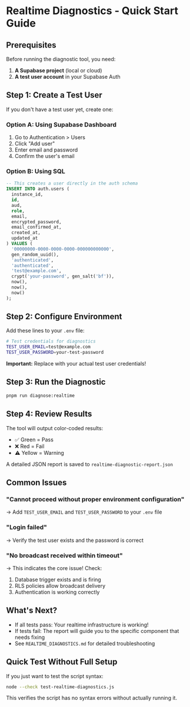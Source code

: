 # Realtime Diagnostics - Quick Start Guide

## Prerequisites

Before running the diagnostic tool, you need:

1. **A Supabase project** (local or cloud)
2. **A test user account** in your Supabase Auth

## Step 1: Create a Test User

If you don't have a test user yet, create one:

### Option A: Using Supabase Dashboard
1. Go to Authentication > Users
2. Click "Add user"
3. Enter email and password
4. Confirm the user's email

### Option B: Using SQL
```sql
-- This creates a user directly in the auth schema
INSERT INTO auth.users (
  instance_id,
  id,
  aud,
  role,
  email,
  encrypted_password,
  email_confirmed_at,
  created_at,
  updated_at
) VALUES (
  '00000000-0000-0000-0000-000000000000',
  gen_random_uuid(),
  'authenticated',
  'authenticated',
  'test@example.com',
  crypt('your-password', gen_salt('bf')),
  now(),
  now(),
  now()
);
```

## Step 2: Configure Environment

Add these lines to your `.env` file:

```bash
# Test credentials for diagnostics
TEST_USER_EMAIL=test@example.com
TEST_USER_PASSWORD=your-test-password
```

**Important:** Replace with your actual test user credentials!

## Step 3: Run the Diagnostic

```bash
pnpm run diagnose:realtime
```

## Step 4: Review Results

The tool will output color-coded results:
- ✅ Green = Pass
- ❌ Red = Fail  
- ⚠️ Yellow = Warning

A detailed JSON report is saved to `realtime-diagnostic-report.json`

## Common Issues

### "Cannot proceed without proper environment configuration"
→ Add `TEST_USER_EMAIL` and `TEST_USER_PASSWORD` to your `.env` file

### "Login failed"
→ Verify the test user exists and the password is correct

### "No broadcast received within timeout"
→ This indicates the core issue! Check:
1. Database trigger exists and is firing
2. RLS policies allow broadcast delivery
3. Authentication is working correctly

## What's Next?

- If all tests pass: Your realtime infrastructure is working!
- If tests fail: The report will guide you to the specific component that needs fixing
- See `REALTIME_DIAGNOSTICS.md` for detailed troubleshooting

## Quick Test Without Full Setup

If you just want to test the script syntax:

```bash
node --check test-realtime-diagnostics.js
```

This verifies the script has no syntax errors without actually running it.
